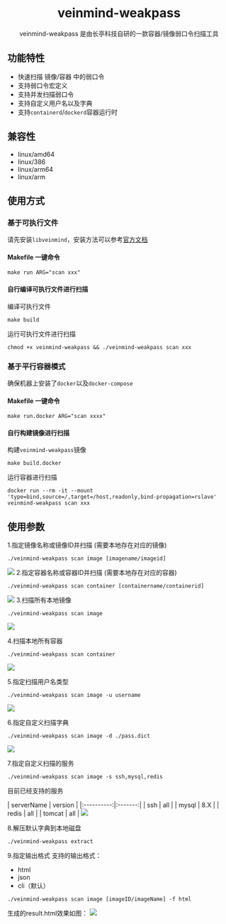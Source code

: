 <h1 align="center"> veinmind-weakpass </h1>

<p align="center">
veinmind-weakpass 是由长亭科技自研的一款容器/镜像弱口令扫描工具 
</p>

## 功能特性

- 快速扫描 镜像/容器 中的弱口令
- 支持弱口令宏定义
- 支持并发扫描弱口令
- 支持自定义用户名以及字典
- 支持`containerd`/`dockerd`容器运行时

## 兼容性

- linux/amd64
- linux/386
- linux/arm64
- linux/arm
## 使用方式

### 基于可执行文件

请先安装`libveinmind`，安装方法可以参考[官方文档](https://github.com/chaitin/libveinmind)
#### Makefile 一键命令

```
make run ARG="scan xxx"
```
#### 自行编译可执行文件进行扫描

编译可执行文件
```
make build
```
运行可执行文件进行扫描
```
chmod +x veinmind-weakpass && ./veinmind-weakpass scan xxx 
```
### 基于平行容器模式
确保机器上安装了`docker`以及`docker-compose`
#### Makefile 一键命令
```
make run.docker ARG="scan xxxx"
```
#### 自行构建镜像进行扫描
构建`veinmind-weakpass`镜像
```
make build.docker
```
运行容器进行扫描
```
docker run --rm -it --mount 'type=bind,source=/,target=/host,readonly,bind-propagation=rslave' veinmind-weakpass scan xxx
```

## 使用参数
1.指定镜像名称或镜像ID并扫描 (需要本地存在对应的镜像)
```
./veinmind-weakpass scan image [imagename/imageid]
```
![](https://veinmind-cache.oss-cn-hangzhou.aliyuncs.com/img/docs/veinmind-weakpass/weakpass_scan_image_1.jpeg)
2.指定容器名称或容器ID并扫描 (需要本地存在对应的容器)
```
./veinmind-weakpass scan container [containername/containerid]
```
![](https://veinmind-cache.oss-cn-hangzhou.aliyuncs.com/img/docs/veinmind-weakpass/weakpass_scan_container_1.jpg)
3.扫描所有本地镜像
```
./veinmind-weakpass scan image 
```
![](https://veinmind-cache.oss-cn-hangzhou.aliyuncs.com/img/docs/veinmind-weakpass/weakpass_scan_image_3.jpeg)

4.扫描本地所有容器
```
./veinmind-weakpass scan container 
```
![](https://veinmind-cache.oss-cn-hangzhou.aliyuncs.com/img/docs/veinmind-weakpass/weakpass_scan_container_2.jpg)

5.指定扫描用户名类型
```
./veinmind-weakpass scan image -u username
```
![](https://veinmind-cache.oss-cn-hangzhou.aliyuncs.com/img/docs/veinmind-weakpass/weakpass_scan_image_5.jpeg)

6.指定自定义扫描字典
```
./veinmind-weakpass scan image -d ./pass.dict
```
![](https://veinmind-cache.oss-cn-hangzhou.aliyuncs.com/img/docs/veinmind-weakpass/weakpass_scan_image_6.jpeg)

7.指定自定义扫描的服务
```
./veinmind-weakpass scan image -s ssh,mysql,redis
```
目前已经支持的服务

| serverName | version |
        |:----------:|:-------:|
|     ssh    |   all   |
|    mysql   |   8.X   |
|    redis   |   all   |
|   tomcat   |   all   |
![](https://veinmind-cache.oss-cn-hangzhou.aliyuncs.com/img/docs/veinmind-weakpass/weakpass_scan_image_7.jpeg)

8.解压默认字典到本地磁盘
```
./veinmind-weakpass extract
```
9.指定输出格式
支持的输出格式：
- html
- json
- cli（默认）
```
./veinmind-weakpass scan image [imageID/imageName] -f html
```
生成的result.html效果如图：
![](https://veinmind-cache.oss-cn-hangzhou.aliyuncs.com/img/docs/veinmind-weakpass/weakpass_scan_image_9.jpg)
